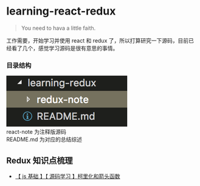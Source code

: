 # learning-react-redux

> You need to hava a little faith.

工作需要，开始学习并使用 react 和 redux 了，所以打算研究一下源码，目前已经看了几个，感觉学习源码是很有意思的事情。

### 目录结构
![目录结构](images/image.png)<br>
react-note 为注释版源码<br>
README.md 为对应的总结综述

## Redux 知识点梳理
- [【 js 基础 】【 源码学习 】柯里化和箭头函数](https://zhuanlan.zhihu.com/p/33374547)
